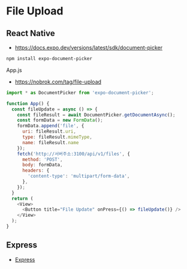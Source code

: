 # File Upload

## React Native
* https://docs.expo.dev/versions/latest/sdk/document-picker

```sh
npm install expo-document-picker
```

App.js
* https://nobrok.com/tag/file-upload
```js
import * as DocumentPicker from 'expo-document-picker';

function App() {
  const fileUpdate = async () => {
    const fileResult = await DocumentPicker.getDocumentAsync();
    const formData = new FormData();
    formData.append('file', {
      uri: fileResult.uri,
      type: fileResult.mimeType,
      name: fileResult.name
    });
    fetch('http://서버주소:3100/api/v1/files', {
      method: 'POST',
      body: formData,
      headers: {
        'content-type': 'multipart/form-data',
      },
    });
  }
  return (
    <View>
      <Button title="File Update" onPress={() => fileUpdate()} />
    </View>
  );
}
```

## Express
* [Express](https://github.com/ovdncids/react-curriculum/blob/master/FileUpload.md#express)
